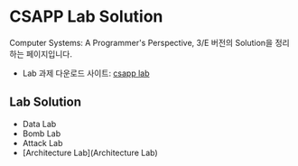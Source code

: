 ---
---

# CSAPP Lab Solution

Computer Systems: A Programmer's Perspective, 3/E 버전의 Solution을 정리하는 페이지입니다.
* Lab 과제 다운로드 사이트: [csapp lab](https://csapp.cs.cmu.edu/3e/labs.html)

## Lab Solution
* Data Lab
* Bomb Lab
* Attack Lab
* [Architecture Lab](Architecture Lab)
